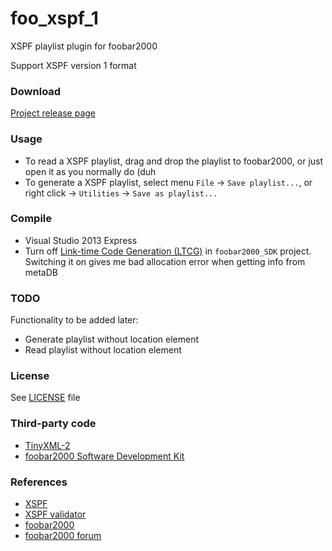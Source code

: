 # foo_xspf_1
XSPF playlist plugin for foobar2000

Support XSPF version 1 format

### Download
[Project release page](https://github.com/Chocobo1/foo_xspf_1/releases)

### Usage
* To read a XSPF playlist, drag and drop the playlist to foobar2000, or just open it as you normally do (duh
* To generate a XSPF playlist, select menu `File` -> `Save playlist...`, or right click -> `Utilities` -> `Save as playlist...`

### Compile
* Visual Studio 2013 Express
* Turn off [Link-time Code Generation (LTCG)](https://msdn.microsoft.com/en-us/library/xbf3tbeh.aspx) in `foobar2000_SDK` project. Switching it on gives me bad allocation error when getting info from metaDB

### TODO
Functionality to be added later:
* Generate playlist without location element
* Read playlist without location element

### License
See [LICENSE](https://github.com/Chocobo1/foo_xspf_1/blob/master/LICENSE) file

### Third-party code
* [TinyXML-2](http://www.grinninglizard.com/tinyxml2/)
* [foobar2000 Software Development Kit](http://www.foobar2000.org/SDK)

### References
* [XSPF](http://www.xspf.org/)
* [XSPF validator](http://validator.xspf.org/)
* [foobar2000](http://www.foobar2000.org/)
* [foobar2000 forum](http://www.hydrogenaud.io/forums/index.php?act=SF&s=&f=28)
